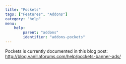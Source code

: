 ```yaml
---
title: "Pockets"
tags: ["Features", "Addons"]
category: "help"
menu:
    help:
        parent: "addons"
        identifier: "addons-pockets"
---
```


Pockets is currently documented in this blog post: http://blog.vanillaforums.com/help/pockets-banner-ads/
